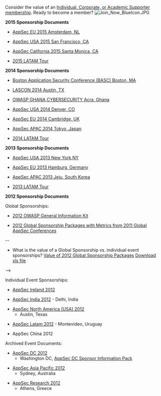 Consider the value of an [Individual, Corporate, or Academic Supporter
membership](http://www.owasp.org/index.php/Membership). Ready to become
a member? ![Join_Now_BlueIcon.JPG](Join_Now_BlueIcon.JPG
"Join_Now_BlueIcon.JPG")

**2015 Sponsorship Documents**

  - [AppSec EU 2015 Amsterdam, NL](http://2015.appsec.eu/sponsors/)

<!-- end list -->

  - [AppSec USA 2015 San Francisco,
    CA](https://docs.google.com/a/owasp.org/forms/d/1Mh7PoELRg1fyc9NHQVrzHrmEh3yEh3qPljKa93oISjc/viewform)

<!-- end list -->

  - [AppSec California 2015 Santa Monica,
    CA](https://2015.appseccalifornia.org/wp-content/uploads/2014/09/Sponsorship-Opportunities-09-07-2014.pdf)

<!-- end list -->

  - [2015 LATAM
    Tour](https://www.owasp.org/images/5/5f/Latam_Tour_2015_Sponsorship_Opportunities.pdf)

**2014 Sponsorship Documents**

  - [Boston Application Security Conference (BASC) Boston,
    MA](https://www.owasp.org/index.php/2014_BASC_Sponsorship)

<!-- end list -->

  - [LASCON 2014 Austin, TX](http://lascon.org/sponsorship/)

<!-- end list -->

  - [OWASP GHANA CYBERSECURITY Acra,
    Ghana](https://www.owasp.org/index.php/Ghana#tab=Sponsors)

<!-- end list -->

  - [AppSec USA 2014 Denver,
    CO](http://a2210ec9e0398f92c037-df1179e6c4bc94e126c6372b21bd3f5a.r82.cf2.rackcdn.com/AppSecUSA%202014%20Sponsorship.pdf)

<!-- end list -->

  - [AppSec EU 2014 Cambridge,
    UK](https://2014.appsec.eu/wp-content/uploads/2014/05/AppSec-Europe-Sponsorship.pdf)

<!-- end list -->

  - [AppSec APAC 2014 Tokyo,
    Japan](https://www.owasp.org/images/d/d8/OWASP-sponsorship2014-v2.0-English.pdf)

<!-- end list -->

  - [2014 LATAM
    Tour](https://www.owasp.org/images/5/5c/Latam_Tour_2014_Sponsorship_Opportunitiesv1.pdf)

**2013 Sponsorship Documents**

  - [AppSec USA 2013 New
    York,NY](http://2013.appsecusa.org/2013/wp-content/uploads/2013/04/AppSecUSA_Sponsorship.pdf)

<!-- end list -->

  - [AppSec EU 2013 Hamburg,
    Germany](http://2013.appsec.eu/wp-content/uploads/2013/03/Sponsorship-Description-AppSec-EU-2013.pdf)

<!-- end list -->

  - [AppSec APAC 2013 Jeju, South
    Korea](https://www.owasp.org/images/0/0b/AppSec_APAC_2013_Sponsorship_v2.pdf)

<!-- end list -->

  - [2013 LATAM
    Tour](https://www.owasp.org/images/4/48/LATAM_Tour_2013.pdf)

**2012 Sponsorship Documents**

Global Sponsorships:

  - [2012 OWASP General Information
    Kit](Media:2012_OWASP_Information_Kit_v2.pdf "wikilink")

<!-- end list -->

  - [2012 Global Sponsorship Packages with Metrics from 2011 Global
    AppSec
    Conferences](https://www.owasp.org/images/d/d3/2012_OWASP_Global_Conference_Sponsorships_v2.pdf)

\--

  - What is the value of a Global Sponsorship vs. individual event
    sponsorships? [Value of 2012 Global Sponsorship
    Packages](https://www.owasp.org/images/d/d0/2012GlobalSponsorshipMatrix.jpg)
    [Download xls
    file](https://www.owasp.org/index.php/File:Global_Sponsorship_Matrix_\(2\).xls)

\--\>

Individual Event Sponsorships:

  - [AppSec
    Ireland 2012](https://www.owasp.org/images/9/93/Ireland_OWASP_sponsorship_2012.pdf)

<!-- end list -->

  - [AppSec India
    2012](Media:OWASP_India_2012_Sponsorship_Kit.pdf "wikilink") -
    Delhi, India

<!-- end list -->

  - [AppSec North America (USA)
    2012](Media:AppSec_USA_2012_Sponsorship_revised_5_11_2012.pdf "wikilink")
    - Austin, Texas

<!-- end list -->

  - [AppSec Latam
    2012](Media:AppSec_LATAM_2012_Sponsorship.pdf "wikilink") -
    Montevideo, Uruguay

<!-- end list -->

  - AppSec China 2012

Archived Event Documents:

  - [AppSec
    DC 2012](https://www.owasp.org/images/d/df/APPSEC_DC_2012_sponsorships_v1.pdf)
    - Washington DC, [AppSec DC Sponsor Information
    Pack](https://www.owasp.org/images/7/70/APPSEC_DC_2012_Vendor_Info.pdf)

<!-- end list -->

  - [AppSec Asia
    Pacific 2012](https://www.owasp.org/images/a/aa/AppSec_AsiaPac_2012_Sponsorship.pdf)
    - Sydney, Australia

<!-- end list -->

  - [AppSec
    Research 2012](http://www.appsecresearch.org/wp-content/uploads/2011/12/OWASP_AppSec_Research_2012_sponsorship_packages.pdf)
    - Athens, Greece